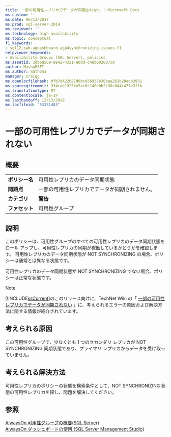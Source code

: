 ```yaml
---
title: 一部の可用性レプリカでデータが同期されない | Microsoft Docs
ms.custom: ''
ms.date: 06/13/2017
ms.prod: sql-server-2014
ms.reviewer: ''
ms.technology: high-availability
ms.topic: conceptual
f1_keywords:
- sql12.swb.agdashboard.agp4synchronizing.issues.f1
helpviewer_keywords:
- Availability Groups [SQL Server], policies
ms.assetid: 3db6a569-e942-4321-a0dd-c4ab002087c8
author: MashaMSFT
ms.author: mathoma
manager: craigg
ms.openlocfilehash: 0fb7d422687d0bc956937b30bae261b28edb3931
ms.sourcegitcommit: 334cae1925fa5ac6c140e0b2c38c844c477e3ffb
ms.translationtype: MT
ms.contentlocale: ja-JP
ms.lasthandoff: 12/13/2018
ms.locfileid: "53351483"
---
```

# <a name="some-availability-replicas-are-not-synchronizing-data"></a>一部の可用性レプリカでデータが同期されない
    
## <a name="introduction"></a>概要  
  
|||  
|-|-|  
|**ポリシー名**|可用性レプリカのデータ同期状態|  
|**問題点**|一部の可用性レプリカでデータが同期されません。|  
|**カテゴリ**|**警告**|  
|**ファセット**|可用性グループ|  
  
## <a name="description"></a>説明  
 このポリシーは、可用性グループのすべての可用性レプリカのデータ同期状態をロール アップし、可用性レプリカの同期が稼働しているかどうかを確認します。 可用性レプリカのデータ同期状態が NOT SYNCHRONIZING の場合、ポリシーは通常とは異なる状態です。  
  
 可用性レプリカのデータ同期状態が NOT SYNCHRONIZING でない場合、ポリシーは正常な状態です。  
  
> [!NOTE]  
>  [!INCLUDE[ssCurrent](../../../includes/sscurrent-md.md)]のこのリリース向けに、TechNet Wiki の「 [一部の可用性レプリカでデータが同期されない](https://go.microsoft.com/fwlink/p/?LinkId=220852) 」に、考えられるエラーの原因および解決方法に関する情報が紹介されています。  
  
## <a name="possible-causes"></a>考えられる原因  
 この可用性グループで、少なくとも 1 つのセカンダリ レプリカが NOT SYNCHRONIZING 同期状態であり、プライマリ レプリカからデータを受け取っていません。  
  
## <a name="possible-solution"></a>考えられる解決方法  
 可用性レプリカのポリシーの状態を検索条件として、NOT SYNCHRONIZING 状態の可用性レプリカを探し、問題を解決してください。  
  
## <a name="see-also"></a>参照  
 [AlwaysOn 可用性グループの概要&#40;SQL Server&#41;](overview-of-always-on-availability-groups-sql-server.md)   
 [AlwaysOn ダッシュボードの使用 &#40;SQL Server Management Studio&#41;](use-the-always-on-dashboard-sql-server-management-studio.md)  
  
  
